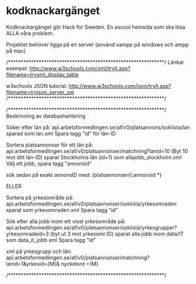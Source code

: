 # kodknackargänget
Kodknackargänget gör Hack for Sweden. 
En ascool hemsida som ska lösa ALLA våra problem. 


Projektet behöver ligga på en server (använd xampp på windows och ampp på mac)

/*************************************************************/
			Länkar 
exempel:
http://www.w3schools.com/xml/tryit.asp?filename=tryxml_display_table

w3schools JSON tutorial:
http://www.w3schools.com/json/tryit.asp?filename=tryjson_server_sql
/*************************************************************/


/*************************************************************/
			Beskrivning av databashantering

Söker efter län på: 
	api.arbetsformedlingen.se/af/v0/platsannons/soklista/lan
	sparad som lan.xml
Spara tagg "id" för län-ID

Sortera platsannonser för ett län på:
	api.arbetsformedlingen.se/af/v0/platsannonser/matchning?lanid=10 (Byt 10 mot ditt län-ID)
	sparat Stockholms län (id=1) som allajobb_stockholm.xml
Välj ett jobb, spara tagg "annonsid" 

sök sedan på exakt annonsID med: 
/platsannonser/{:annonsid *}


ELLER 

Sortera på yrkesområde på: 
	api.arbetsformedlingen.se/af/v0/platsannonser/soklista/yrkesomraden
	sparat som yrkesomraden.xml
Spara tagg "id"

Sök efter alla jobb inom ett visst yrkesområde på: 
	api.arbetsformedlingen.se/af/v0/platsannonser/soklista/yrkesgrupper?yrkesomradeid=3 (byt ut 3 mot yrkesomr.ID)
	sparat alla jobb inom data/IT som data_it_jobb.xml
Spara tagg "id"



xml på yrkesgrupp och län:
	api.arbetsformedlingen.se/af/v0/platsannonser/matchning?lanid=1&yrkesid={M}&
nyckelord ={M}

/*************************************************************/
